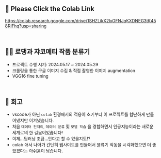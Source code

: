 ## 🙌 Please Click the Colab Link 
https://colab.research.google.com/drive/1SHZLikX2lxOFNJqKXDNEG3tK458RIFhq?usp=sharing

<br/>

## 👨‍🎨 로댕과 쟈코메티 작품 분류기
- 프로젝트 수행 시기: 2024.05.17 ~ 2024.05.29
- 크롤링을 통한 구글 이미지 수집 & 직접 촬영한 이미지 augmentation
- VGG16 fine tuning

<br/>

## 💭 회고
- vscode가 아닌 `colab` 환경에서의 적응이 초기부터 이 프로젝트를 험난하게 만들어냈지만 이겨냈습니다.
- 처음 `데이터 전처리`, `데이터 분류` 및 `모델 학습` 을 경험하면서 인공지능이라는 새로운 세계로의 한 걸음이었습니다!
- 이제...딥러닝 조금...안다고 할 수 있을지도⁉️
- colab 애서 나아가 간단히 웹사이트를 만들어서 뷴류기 작동을 시각화했으면 더 좋았겠다는 아쉬움이 남습니다.
